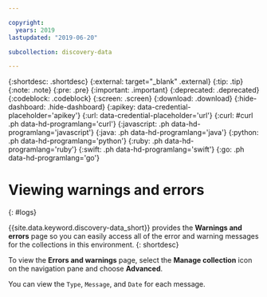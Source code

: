 ```yaml
---

copyright:
  years: 2019
lastupdated: "2019-06-20"

subcollection: discovery-data

---
```


{:shortdesc: .shortdesc}
{:external: target="_blank" .external}
{:tip: .tip}
{:note: .note}
{:pre: .pre}
{:important: .important}
{:deprecated: .deprecated}
{:codeblock: .codeblock}
{:screen: .screen}
{:download: .download}
{:hide-dashboard: .hide-dashboard}
{:apikey: data-credential-placeholder='apikey'} 
{:url: data-credential-placeholder='url'}
{:curl: #curl .ph data-hd-programlang='curl'}
{:javascript: .ph data-hd-programlang='javascript'}
{:java: .ph data-hd-programlang='java'}
{:python: .ph data-hd-programlang='python'}
{:ruby: .ph data-hd-programlang='ruby'}
{:swift: .ph data-hd-programlang='swift'}
{:go: .ph data-hd-programlang='go'}

# Viewing warnings and errors
{: #logs}

{{site.data.keyword.discovery-data_short}} provides the **Warnings and errors** page so you can easily access all of the error and warning messages for the collections in this environment.
{: shortdesc}

<!-- Help for the Logs page -->

<!-- V Nov -->
<!-- The page name may change to "Errors" and there may be subtabs -->

To view the **Errors and warnings** page, select the **Manage collection** icon on the navigation pane and choose **Advanced**.

You can view the `Type`, `Message`, and `Date` for each message.
